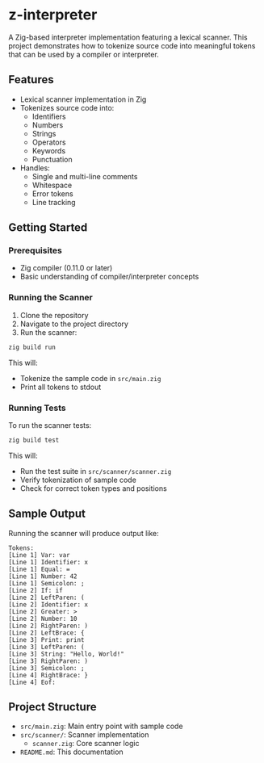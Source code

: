 # z-interpreter

A Zig-based interpreter implementation featuring a lexical scanner. This project demonstrates how to tokenize source code into meaningful tokens that can be used by a compiler or interpreter.

## Features

- Lexical scanner implementation in Zig
- Tokenizes source code into:
  - Identifiers
  - Numbers
  - Strings
  - Operators
  - Keywords
  - Punctuation
- Handles:
  - Single and multi-line comments
  - Whitespace
  - Error tokens
  - Line tracking

## Getting Started

### Prerequisites

- Zig compiler (0.11.0 or later)
- Basic understanding of compiler/interpreter concepts

### Running the Scanner

1. Clone the repository
2. Navigate to the project directory
3. Run the scanner:

```bash
zig build run
```

This will:
- Tokenize the sample code in `src/main.zig`
- Print all tokens to stdout

### Running Tests

To run the scanner tests:

```bash
zig build test
```

This will:
- Run the test suite in `src/scanner/scanner.zig`
- Verify tokenization of sample code
- Check for correct token types and positions

## Sample Output

Running the scanner will produce output like:

```
Tokens:
[Line 1] Var: var
[Line 1] Identifier: x
[Line 1] Equal: =
[Line 1] Number: 42
[Line 1] Semicolon: ;
[Line 2] If: if
[Line 2] LeftParen: (
[Line 2] Identifier: x
[Line 2] Greater: >
[Line 2] Number: 10
[Line 2] RightParen: )
[Line 2] LeftBrace: {
[Line 3] Print: print
[Line 3] LeftParen: (
[Line 3] String: "Hello, World!"
[Line 3] RightParen: )
[Line 3] Semicolon: ;
[Line 4] RightBrace: }
[Line 4] Eof:
```

## Project Structure

- `src/main.zig`: Main entry point with sample code
- `src/scanner/`: Scanner implementation
  - `scanner.zig`: Core scanner logic
- `README.md`: This documentation
